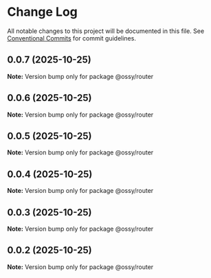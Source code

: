 # Change Log

All notable changes to this project will be documented in this file.
See [Conventional Commits](https://conventionalcommits.org) for commit guidelines.

## 0.0.7 (2025-10-25)

**Note:** Version bump only for package @ossy/router





## 0.0.6 (2025-10-25)

**Note:** Version bump only for package @ossy/router





## 0.0.5 (2025-10-25)

**Note:** Version bump only for package @ossy/router





## 0.0.4 (2025-10-25)

**Note:** Version bump only for package @ossy/router





## 0.0.3 (2025-10-25)

**Note:** Version bump only for package @ossy/router





## 0.0.2 (2025-10-25)

**Note:** Version bump only for package @ossy/router
